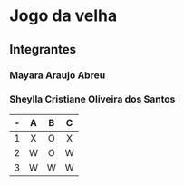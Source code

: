 # Jogo da velha
## Integrantes
### Mayara Araujo Abreu
### Sheylla Cristiane Oliveira dos Santos

| -  |  A     | B     | C     |
| -- | :---:  | :---: | :---: |
| 1  | X      | O     |  X    |
| 2  | W      | O     | W     |
| 3  | W      | W     | W     |

